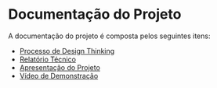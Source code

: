 # Documentação do Projeto

A documentação do projeto é composta pelos seguintes itens: 
 - [Processo de Design Thinking](concepcao/PPLCC-M%20-%20T1-G06%20-%20Animais%20de%20estimação%20(Pets).pdf)
 - [Relatório Técnico](relatorio/Relatorio%20Tecnico.md)
 - [Apresentação do Projeto](apresentacao/Pets%20(1).pptx)
 - [Vídeo de Demonstração](https://youtube.com)


